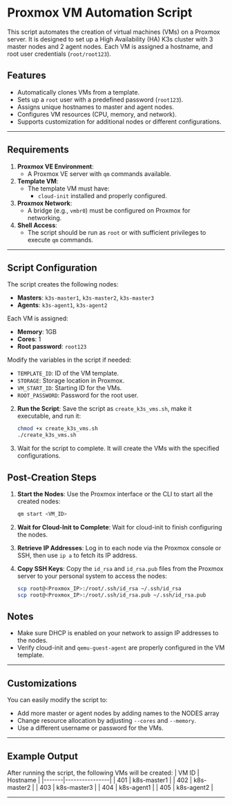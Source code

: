 # Proxmox VM Automation Script #

This script automates the creation of virtual machines (VMs) on a Proxmox server. It is designed to set up a High Availability (HA) K3s cluster with 3 master nodes and 2 agent nodes. Each VM is assigned a hostname, and root user credentials (`root/root123`).


## **Features**
- Automatically clones VMs from a template.
- Sets up a `root` user with a predefined password (`root123`).
- Assigns unique hostnames to master and agent nodes.
- Configures VM resources (CPU, memory, and network).
- Supports customization for additional nodes or different configurations.

---

## **Requirements**
1. **Proxmox VE Environment**:
   - A Proxmox VE server with `qm` commands available.
2. **Template VM**:
   - The template VM must have:
     - `cloud-init` installed and properly configured.
3. **Proxmox Network**:
   - A bridge (e.g., `vmbr0`) must be configured on Proxmox for networking.
4. **Shell Access**:
   - The script should be run as `root` or with sufficient privileges to execute `qm` commands.

---


## Script Configuration

The script creates the following nodes:

- **Masters**: `k3s-master1`, `k3s-master2`, `k3s-master3`
- **Agents**: `k3s-agent1`, `k3s-agent2`

Each VM is assigned:

- **Memory**: 1GB
- **Cores**: 1
- **Root password**: `root123`

Modify the variables in the script if needed:
- `TEMPLATE_ID`: ID of the VM template.
- `STORAGE`: Storage location in Proxmox.
- `VM_START_ID`: Starting ID for the VMs.
- `ROOT_PASSWORD`: Password for the root user.

2. **Run the Script**:
   Save the script as `create_k3s_vms.sh`, make it executable, and run it:
   ```bash
   chmod +x create_k3s_vms.sh
   ./create_k3s_vms.sh
   ```
3. Wait for the script to complete. It will create the VMs with the specified configurations.

## Post-Creation Steps

1. **Start the Nodes**:
   Use the Proxmox interface or the CLI to start all the created nodes:
   ```bash
   qm start <VM_ID>
   ```

2. **Wait for Cloud-Init to Complete**:
   Wait for cloud-init to finish configuring the nodes.

3. **Retrieve IP Addresses**:
   Log in to each node via the Proxmox console or SSH, then use `ip a` to fetch its IP address.

4. **Copy SSH Keys**:
   Copy the `id_rsa` and `id_rsa.pub` files from the Proxmox server to your personal system to access the nodes:
   ```bash
   scp root@<Proxmox_IP>:/root/.ssh/id_rsa ~/.ssh/id_rsa
   scp root@<Proxmox_IP>:/root/.ssh/id_rsa.pub ~/.ssh/id_rsa.pub
   ```

## Notes

- Make sure DHCP is enabled on your network to assign IP addresses to the nodes.
- Verify cloud-init and `qemu-guest-agent` are properly configured in the VM template.

---

## **Customizations**
You can easily modify the script to:
- Add more master or agent nodes by adding names to the NODES array
- Change resource allocation by adjusting `--cores` and `--memory`.
- Use a different username or password for the VMs.

---

## **Example Output**
After running the script, the following VMs will be created:
| VM ID | Hostname       |
|-------|----------------|
| 401   | k8s-master1    |
| 402   | k8s-master2    |
| 403   | k8s-master3    |
| 404   | k8s-agent1     |
| 405   | k8s-agent2     |

---
